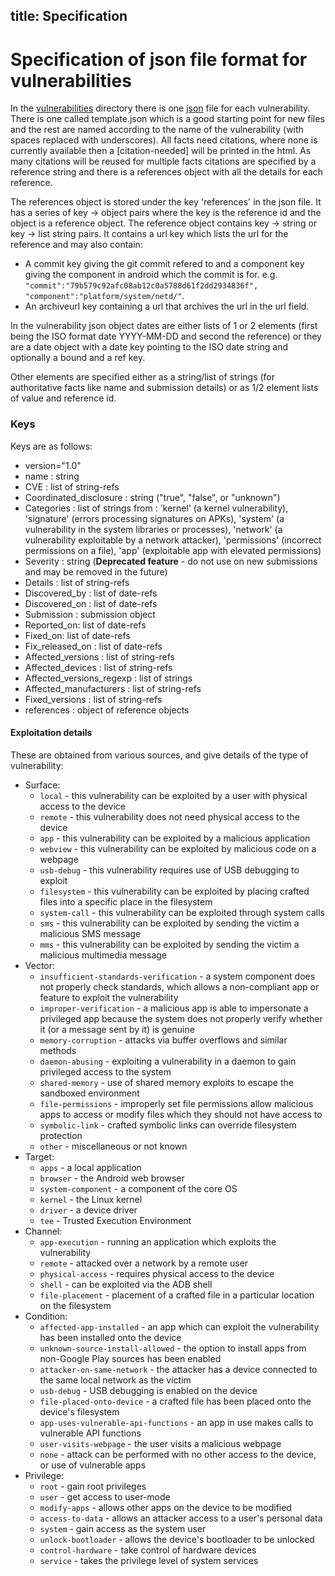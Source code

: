 
title: Specification
---

Specification of json file format for vulnerabilities
=====================================================

In the [vulnerabilities](vulnerabilities/) directory there is one [json](http://json.org/) file for each vulnerability.
There is one called template.json which is a good starting point for new files and the rest are named according to the name of the vulnerability (with spaces replaced with underscores).
All facts need citations, where none is currently available then a \[citation-needed\] will be printed in the html.
As many citations will be reused for multiple facts citations are specified by a reference string and there is a references object with all the details for each reference.

The references object is stored under the key 'references' in the json file.
It has a series of key -> object pairs where the key is the reference id and the object is a reference object.
The reference object contains key -> string or key -> list string pairs.
It contains a url key which lists the url for the reference and may also contain:

* A commit key giving the git commit refered to and a component key giving the component in android which the commit is for. e.g. `"commit":"79b579c92afc08ab12c0a5788d61f2dd2934836f", "component":"platform/system/netd/"`.
* An archiveurl key containing a url that archives the url in the url field.

In the vulnerability json object dates are either lists of 1 or 2 elements (first being the ISO format date YYYY-MM-DD and second the reference) or they are a date object with a date key pointing to the ISO date string and optionally a bound and a ref key.

Other elements are specified either as a string/list of strings (for authoritative facts like name and submission details) or as 1/2 element lists of value and reference id.

### Keys

Keys are as follows:

* version="1.0"
* name : string
* CVE : list of string-refs
* Coordinated_disclosure : string ("true", "false", or "unknown")
* Categories : list of strings from : 'kernel' (a kernel vulnerability), 'signature' (errors processing signatures on APKs), 'system' (a vulnerability in the system libraries or processes), 'network' (a vulnerability exploitable by a network attacker), 'permissions' (incorrect permissions on a file), 'app' (exploitable app with elevated permissions)
* Severity : string (__Deprecated feature__ - do not use on new submissions and may be removed in the future)
* Details : list of string-refs
* Discovered_by : list of date-refs
* Discovered_on : list of date-refs
* Submission : submission object
* Reported_on: list of date-refs
* Fixed_on: list of date-refs
* Fix_released_on : list of date-refs
* Affected_versions : list of string-refs
* Affected_devices : list of string-refs
* Affected_versions_regexp : list of strings
* Affected_manufacturers : list of string-refs
* Fixed_versions : list of string-refs
* references : object of reference objects

#### Exploitation details

These are obtained from various sources, and give details of the type of vulnerability:

* Surface:
  * `local` - this vulnerability can be exploited by a user with physical access to the device
  * `remote` - this vulnerability does not need physical access to the device
  * `app` - this vulnerability can be exploited by a malicious application
  * `webview` - this vulnerability can be exploited by malicious code on a webpage
  * `usb-debug` - this vulnerability requires use of USB debugging to exploit
  * `filesystem` - this vulnerability can be exploited by placing crafted files into a specific place in the filesystem
  * `system-call` - this vulnerability can be exploited through system calls
  * `sms` - this vulnerability can be exploited by sending the victim a malicious SMS message
  * `mms` - this vulnerability can be exploited by sending the victim a malicious multimedia message
* Vector:
  * `insufficient-standards-verification` - a system component does not properly check standards, which allows a non-compliant app or feature to exploit the vulnerability
  * `improper-verification` - a malicious app is able to impersonate a privileged app because the system does not properly verify whether it (or a message sent by it) is genuine
  * `memory-corruption` - attacks via buffer overflows and similar methods
  * `daemon-abusing` - exploiting a vulnerability in a daemon to gain privileged access to the system
  * `shared-memory` - use of shared memory exploits to escape the sandboxed environment
  * `file-permissions` - improperly set file permissions allow malicious apps to access or modify files which they should not have access to
  * `symbolic-link` - crafted symbolic links can override filesystem protection
  * `other` - miscellaneous or not known
* Target:
  * `apps` - a local application
  * `browser` - the Android web browser
  * `system-component` - a component of the core OS
  * `kernel` - the Linux kernel
  * `driver` - a device driver
  * `tee` - Trusted Execution Environment
* Channel:
  * `app-execution` - running an application which exploits the vulnerability
  * `remote` - attacked over a network by a remote user
  * `physical-access` - requires physical access to the device
  * `shell` - can be exploited via the ADB shell
  * `file-placement` - placement of a crafted file in a particular location on the filesystem
* Condition:
  * `affected-app-installed` - an app which can exploit the vulnerability has been installed onto the device
  * `unknown-source-install-allowed` - the option to install apps from non-Google Play sources has been enabled
  * `attacker-on-same-network` - the attacker has a device connected to the same local network as the victim
  * `usb-debug` - USB debugging is enabled on the device
  * `file-placed-onto-device` - a crafted file has been placed onto the device's filesystem
  * `app-uses-vulnerable-api-functions` - an app in use makes calls to vulnerable API functions
  * `user-visits-webpage` - the user visits a malicious webpage
  * `none` - attack can be performed with no other access to the device, or use of vulnerable apps
* Privilege:
  * `root` - gain root privileges
  * `user` - get access to user-mode
  * `modify-apps` - allows other apps on the device to be modified
  * `access-to-data` - allows an attacker access to a user's personal data
  * `system` - gain access as the system user
  * `unlock-bootloader` - allows the device's bootloader to be unlocked
  * `control-hardware` - take control of hardware devices
  * `service` - takes the privilege level of system services
